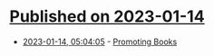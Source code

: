 # [Published on 2023-01-14](index.md)

* [2023-01-14, 05:04:05](https://news.ycombinator.com/item?id=34377510) - [Promoting Books](https://notesfromasmallpress.substack.com/p/promoting-books)
